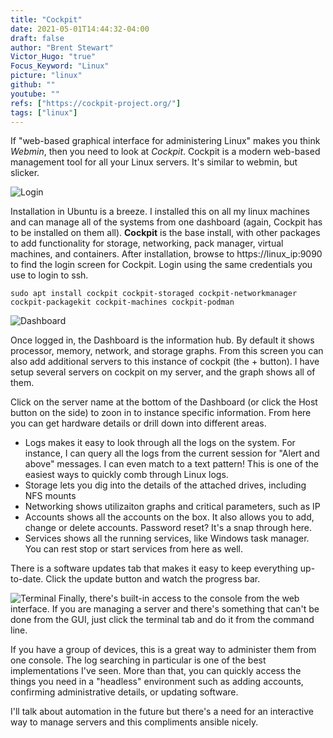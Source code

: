 ```yaml
---
title: "Cockpit"
date: 2021-05-01T14:44:32-04:00
draft: false
author: "Brent Stewart"
Victor_Hugo: "true"
Focus_Keyword: "Linux"
picture: "linux"
github: ""
youtube: ""
refs: ["https://cockpit-project.org/"]
tags: ["linux"]
---
```


If "web-based graphical interface for administering Linux" makes you think _Webmin_,  then you  need to look at _Cockpit_.  Cockpit is a modern web-based management tool for all your Linux servers.  It's similar to webmin, but slicker.

![Login](/210506_Cockpit_Login.png#floatsmallleft)

Installation in Ubuntu is a breeze.  I installed this on all my linux machines and can manage all of the systems from one dashboard (again, Cockpit has to be installed on them all).  __Cockpit__ is the base install, with other packages to add functionality for storage, networking, pack manager, virtual machines, and containers.  After installation, browse to https://linux_ip:9090 to find the login screen for Cockpit.  Login using the same credentials you use to login to ssh.

    sudo apt install cockpit cockpit-storaged cockpit-networkmanager 
    cockpit-packagekit cockpit-machines cockpit-podman

![Dashboard](/210506_Cockpit_Dashboard.png#floatsmallright)

Once logged in, the Dashboard is the information hub.  By default it shows processor, memory, network, and storage graphs.  From this screen you can also add additional servers to this instance of cockpit (the + button).  I have setup several servers on cockpit on my server, and the graph shows all of them.

Click on the server name at the bottom of the Dashboard (or click the Host button on the side) to zoon in to instance specific information.  From here you can get hardware details or drill down into different areas.
* Logs makes it easy to look through all the logs on the system.  For instance, I can query all the logs from the current session for "Alert and above" messages.  I can even match to a text pattern!  This is one of the easiest ways to quickly comb through Linux logs.
* Storage lets you dig into the details of the attached drives, including NFS mounts
* Networking shows utilizaiton graphs and critical parameters, such as IP
* Accounts shows all the accounts on the box.  It also allows you to add, change or delete accounts.  Password reset?  It's a snap through here.
* Services shows all the running services, like Windows task manager.  You can rest stop or start services from here as well.

There is a software updates tab that makes it easy to keep everything up-to-date.  Click the update button and watch the progress bar.

![Terminal](/210510_Cockpit_Terminal.png#floatleft)
Finally, there's built-in access to the console from the web interface.  If you are managing a server and there's something that can't be done from the GUI, just click the terminal tab and do it from the command line.

If you have a group of devices, this is a great way to administer them from one console.  The log searching in particular is one of the best implementations I've seen.  More than that, you can quickly access the things you need in a "headless" environment such as adding accounts, confirming administrative details, or updating software.

I'll talk about automation in the future but there's a need for an interactive way to manage servers and this compliments ansible nicely.